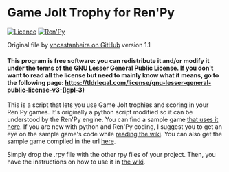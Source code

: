 # Game Jolt Trophy for Ren'Py

[![Licence](https://img.shields.io/badge/license-GNU%20LGPLv3-green.svg)](https://www.gnu.org/licenses/lgpl-3.0.en.html)
[![Ren'Py](https://img.shields.io/badge/renpy-7.x-blue.svg)](https://renpy.org)

Original file by [vncastanheira on GitHub](https://github.com/vncastanheira/gjapi_python)
version 1.1

#### This program is free software: you can redistribute it and/or modify it under the terms of the GNU Lesser General Public License. If you don't want to read all the license but need to mainly know what it means, go to the following page: https://tldrlegal.com/license/gnu-lesser-general-public-license-v3-(lgpl-3)

This is a script that lets you use Game Jolt trophies and scoring in your Ren'Py games. It's originally a python script modified so it can be understood by the Ren'Py engine.
You can find a sample game [that uses it here](https://gitlab.com/maxlefou/GameJolt_API_for_RenPy_Sample_Game). If you are new with python and Ren'Py coding, I suggest you to get an eye on the sample game's code while [reading the wiki](https://github.com/maxlefou/gjapi_renpy/wikis/home). You can also get the sample game compiled in the url [here](http://gamejolt.com/games/game-jolt-api-for-ren-py-sample-game/127112). 

Simply drop the .rpy file with the other rpy files of your project. Then, you have the instructions on how to use it in [the wiki](https://gitlab.com/maxlefou/gjapi_renpy/wikis/REN'PY-Documentation-Reference).
